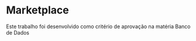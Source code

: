 #  Marketplace
Este trabalho foi desenvolvido como critério de aprovação na matéria Banco de Dados

  
